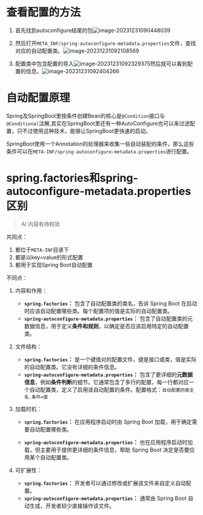 

# 查看配置的方法

1.   首先找到autoconfigure结尾的包![image-20231231090448039](../../public/images/image-20231231090448039.png)

2.   然后打开`META_INF/spring-autoconfigure-metadata.properties`文件，查找对应的自动配置类。![image-20231231092108569](../../public/images/image-20231231092108569.png)
3.   配置类中包含配置的导入![image-20231231092329375](../../public/images/image-20231231092329375.png)然后就可以看到配置的信息。![image-20231231092404266](../../public/images/image-20231231092404266.png)

# 自动配置原理

Spring及SpringBoot里按条件创建Bean的核心是`@Condition`接口与`@Conditional`注解,其实在SpringBoot里还有一种AutoConfigure也可以来过滤配置，只不过使用这种技术，能够让SpringBoot更快速的启动。

SpringBoot使用一个Annotation的处理器来收集一些自动装配的条件，那么这些条件可以在`META-INF/spring-autoconfigure-metadata.properties`进行配置。

# spring.factories和spring-autoconfigure-metadata.properties区别

>   AI 内容有待校验

共同点：

1.   都位于`META-INF`目录下
2.   都是以key=value的形式配置
3.   都用于实现Spring Boot自动配置

不同点：

1.   内容和作用：
     *   **`spring.factories`：** 包含了自动配置类的类名，告诉 Spring Boot 在启动时应该自动配置哪些类。每个配置项的值是实际的自动配置类。
     *   **`spring-autoconfigure-metadata.properties`：** 包含了自动配置类的元数据信息，用于定义**条件和规则**，以确定是否应该启用特定的自动配置类。
2.   文件结构：
     *   **`spring.factories`：** 是一个键值对的配置文件，键是接口或类，值是实际的自动配置类。它没有详细的条件信息。
     *   **`spring-autoconfigure-metadata.properties`：** 包含了更详细的**元数据信息**，例如**条件判断**的细节。它通常包含了多行的配置，每一行都对应一个自动配置类，定义了启用该自动配置的条件。配置格式：`自动配置的类全名.条件=值`

3.   加载时机：

     *   **`spring.factories`：** 在应用程序启动时由 Spring Boot 加载，用于确定需要自动配置哪些类。

     *   **`spring-autoconfigure-metadata.properties`：** 也在应用程序启动时加载，但主要用于提供更详细的条件信息，帮助 Spring Boot 决定是否要应用某个自动配置类。

4.   可扩展性：
     *   **`spring.factories`：** 开发者可以通过修改或扩展该文件来自定义自动配置。
     *   **`spring-autoconfigure-metadata.properties`：** 通常由 Spring Boot 自动生成，开发者较少直接操作该文件。